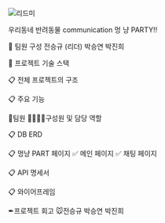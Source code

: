 ![리드미](https://github.com/user-attachments/assets/c3a34929-c979-404e-b9d8-04dcbd76a7b4)

우리동네 반려동물 communication 
멍 냥 PARTY!!


👤 팀원 구성
전승규 (리더)
박승연
박진희


🔨 프로젝트 기술 스택
    
   
    
   

📋 전체 프로젝트의 구조


📋 주요 기능

🤝팀원
🙋‍♂️🙋‍♀️구성원 및 담당 역할


📋 DB ERD

📋 멍냥 PART 페이지
✅ 메인 페이지
✅ 채팅 페이지

📋 API 명세서

📋 와이어프레임


✒프로젝트 회고
🐭전승규
박승연
박진희
